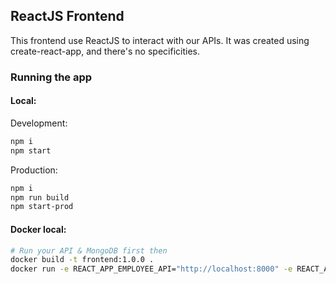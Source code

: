 ## ReactJS Frontend

This frontend use ReactJS to interact with our APIs. It was created using create-react-app, and there's no specificities.

### Running the app

#### Local:

Development:

```bash
npm i
npm start
```

Production:

```bash
npm i
npm run build
npm start-prod
```

#### Docker local:

```bash
# Run your API & MongoDB first then
docker build -t frontend:1.0.0 .
docker run -e REACT_APP_EMPLOYEE_API="http://localhost:8000" -e REACT_APP_COMPANY_API="http://localhost:8080" -p 3000:3000 -t frontend:1.0.0
```